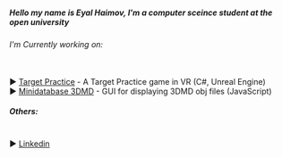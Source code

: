 <h5>Hello my name is Eyal Haimov, I'm a computer sceince student at the open university </h5>
<h6> I'm Currently working on: </h6><br>
► <a href="https://github.com/blindka/Target-practice"> Target Practice</a> - A Target Practice game in VR (C#, Unreal Engine) <br>
► <a href="https://github.com/blindka/Minidatabase-3DMD"> Minidatabase 3DMD</a> - GUI for displaying 3DMD obj files (JavaScript)
<br>
<h5> Others: </h5> <br>
► <a href="https://www.linkedin.com/in/eyal-haimov-1720981b9/"> Linkedin</a> <br>
